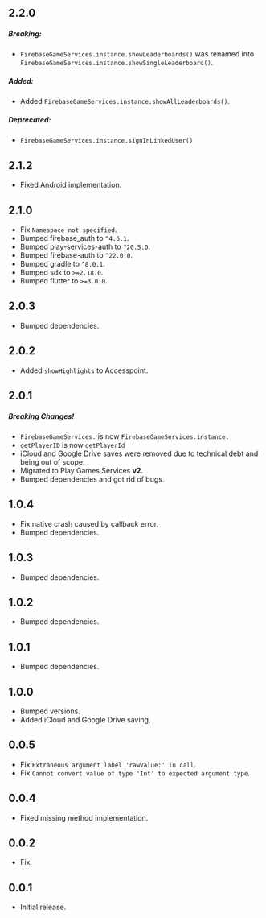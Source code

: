 ## 2.2.0

##### Breaking:

- `FirebaseGameServices.instance.showLeaderboards()` was renamed into
  `FirebaseGameServices.instance.showSingleLeaderboard()`.

##### Added:

- Added `FirebaseGameServices.instance.showAllLeaderboards()`.

##### Deprecated:

- `FirebaseGameServices.instance.signInLinkedUser()`

## 2.1.2

- Fixed Android implementation.

## 2.1.0

- Fix `Namespace not specified`.
- Bumped firebase_auth to `^4.6.1`.
- Bumped play-services-auth to `^20.5.0`.
- Bumped firebase-auth to `^22.0.0`.
- Bumped gradle to `^8.0.1`.
- Bumped sdk to `>=2.18.0`.
- Bumped flutter to `>=3.0.0`.

## 2.0.3

- Bumped dependencies.

## 2.0.2

- Added `showHighlights` to Accesspoint.

## 2.0.1

##### Breaking Changes!

- `FirebaseGameServices.` is now `FirebaseGameServices.instance.`
- `getPlayerID` is now `getPlayerId`
- iCloud and Google Drive saves were removed due to technical debt and being out
  of scope.
- Migrated to Play Games Services **v2**.
- Bumped dependencies and got rid of bugs.

## 1.0.4

- Fix native crash caused by callback error.
- Bumped dependencies.

## 1.0.3

- Bumped dependencies.

## 1.0.2

- Bumped dependencies.

## 1.0.1

- Bumped dependencies.

## 1.0.0

- Bumped versions.
- Added iCloud and Google Drive saving.

## 0.0.5

- Fix `Extraneous argument label 'rawValue:' in call`.
- Fix `Cannot convert value of type 'Int' to expected argument type`.

## 0.0.4

- Fixed missing method implementation.

## 0.0.2

- Fix

## 0.0.1

- Initial release.
